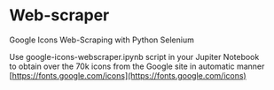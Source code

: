 # Web-scraper
Google Icons Web-Scraping with Python Selenium

Use google-icons-webscraper.ipynb script in your Jupiter Notebook\
to obtain over the 70k icons from the Google site in automatic manner\
[https://fonts.google.com/icons](https://fonts.google.com/icons)
